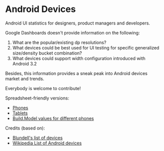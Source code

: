 Android Devices
===============

Android UI statistics for designers, product managers and developers.

Google Dashboards doesn't provide information on the following:

1. What are the popular/existing dp resolutions?
2. What devices could be best used for UI testing for specific generalized size/density bucket combination?
3. What devices could support width configuration introduced with Android 3.2

Besides, this information provides a sneak peak into Android devices market and trends. 

Everybody is welcome to contribute!

Spreadsheet-friendly versions:

 * [Phones](https://docs.google.com/spreadsheet/ccc?key=0Argh_eVbu2eZdDNCTVB6VmpxWEVKR1VqNE9zQzRHUGc)
 * [Tablets](https://docs.google.com/spreadsheet/ccc?key=0Argh_eVbu2eZdDBXdmpld1dvckl6RUlHamJjMzVaQXc#gid=2)
 * [Build.Model values for different phones](https://docs.google.com/spreadsheet/ccc?key=0Argh_eVbu2eZdE5uRmtISXJuSk5MT1FvTmNMWkxlX1E)

Credits (based on):
 
 * [Blundell's list of devices](http://blog.blundell-apps.com/list-of-android-devices-with-pixel-density-buckets/)
 * [Wikipedia List of Android devices](http://en.wikipedia.org/wiki/List_of_displays_by_pixel_density)
